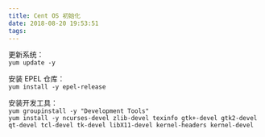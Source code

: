 ```yaml
---
title: Cent OS 初始化
date: 2018-08-20 19:53:51
tags:
---
```


更新系统：\
`yum update -y`

安装 EPEL 仓库：\
`yum install -y epel-release`

安装开发工具：\
`yum groupinstall -y "Development Tools"`\
`yum install -y ncurses-devel zlib-devel texinfo gtk+-devel gtk2-devel qt-devel tcl-devel tk-devel libX11-devel kernel-headers kernel-devel`
